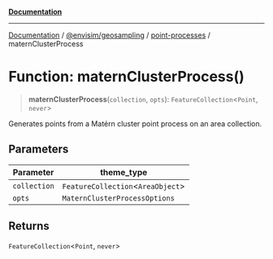 [**Documentation**](../../../../README.md)

---

[Documentation](../../../../README.md) / [@envisim/geosampling](../../README.md) / [point-processes](../README.md) / maternClusterProcess

# Function: maternClusterProcess()

> **maternClusterProcess**(`collection`, `opts`): `FeatureCollection`\<`Point`, `never`\>

Generates points from a Matérn cluster point process
on an area collection.

## Parameters

| Parameter    | theme_type                          |
| ------------ | ----------------------------------- |
| `collection` | `FeatureCollection`\<`AreaObject`\> |
| `opts`       | `MaternClusterProcessOptions`       |

## Returns

`FeatureCollection`\<`Point`, `never`\>
